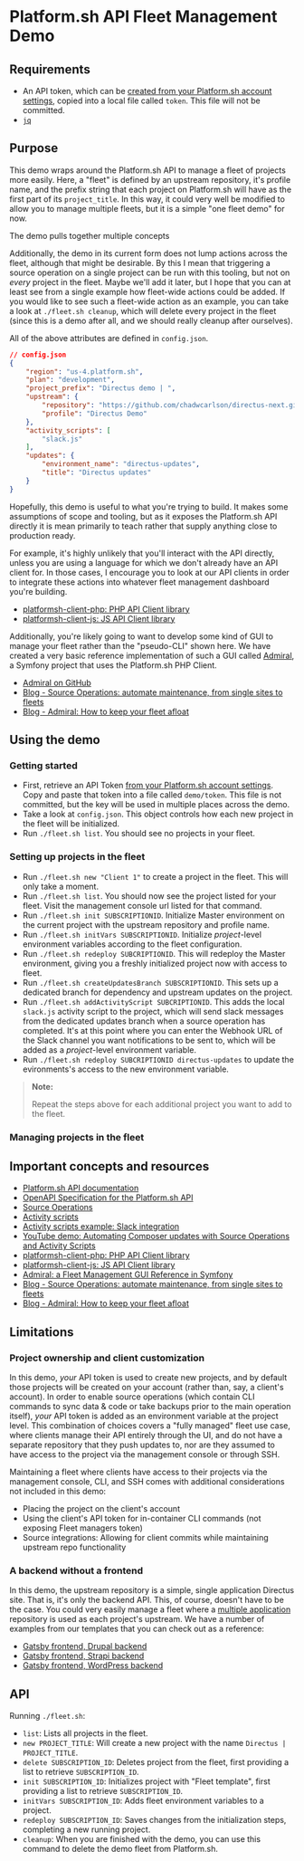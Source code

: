 # Platform.sh API Fleet Management Demo 

## Requirements

- An API token, which can be [created from your Platform.sh account settings](https://docs.platform.sh/development/cli/api-tokens.html#obtaining-a-token), copied into a local file called `token`. This file will not be committed.
- [`jq`](https://stedolan.github.io/jq/download/)

## Purpose

This demo wraps around the Platform.sh API to manage a fleet of projects more easily. Here, a "fleet" is defined by an upstream repository, it's profile name, and the prefix string that each project on Platform.sh will have as the first part of its `project_title`. In this way, it could very well be modified to allow you to manage multiple fleets, but it is a simple "one fleet demo" for now. 

The demo pulls together multiple concepts

Additionally, the demo in its current form does not lump actions across the fleet, although that might be desirable. By this I mean that triggering a source operation on a single project can be run with this tooling, but not on *every* project in the fleet. Maybe we'll add it later, but I hope that you can at least see from a single example how fleet-wide actions could be added. If you would like to see such a fleet-wide action as an example, you can take a look at `./fleet.sh cleanup`, which will delete every project in the fleet (since this is a demo after all, and we should really cleanup after ourselves).

All of the above attributes are defined in `config.json`.

```json
// config.json
{
    "region": "us-4.platform.sh",
    "plan": "development",
    "project_prefix": "Directus demo | ",
    "upstream": {
        "repository": "https://github.com/chadwcarlson/directus-next.git",
        "profile": "Directus Demo"
    },
    "activity_scripts": [
        "slack.js"
    ],
    "updates": {
        "environment_name": "directus-updates",
        "title": "Directus updates"
    }
}
```

Hopefully, this demo is useful to what you're trying to build. It makes some assumptions of scope and tooling, but as it exposes the Platform.sh API directly it is mean primarily to teach rather that supply anything close to production ready. 

For example, it's highly unlikely that you'll interact with the API directly, unless you are using a language for which we don't already have an API client for. In those cases, I encourage you to look at our API clients in order to integrate these actions into whatever fleet management dashboard you're building.

- [platformsh-client-php: PHP API Client library](https://github.com/platformsh/platformsh-client-php)
- [platformsh-client-js: JS API Client library](https://github.com/platformsh/platformsh-client-js)

Additionally, you're likely going to want to develop some kind of GUI to manage your fleet rather than the "pseudo-CLI" shown here. We have created a very basic reference implementation of such a GUI called [Admiral](), a Symfony project that uses the Platform.sh PHP Client. 

- [Admiral on GitHub](https://github.com/platformsh/admiral)
- [Blog - Source Operations: automate maintenance, from single sites to fleets](https://platform.sh/blog/2019/website-fleet/automating-updates-source-operations/)
- [Blog - Admiral: How to keep your fleet afloat](https://platform.sh/blog/2019/website-fleet/admiral-an-example-of-website-fleet-automation/)

## Using the demo

### Getting started

- First, retrieve an API Token [from your Platform.sh account settings](https://docs.platform.sh/development/cli/api-tokens.html#obtaining-a-token). Copy and paste that token into a file called `demo/token`. This file is not committed, but the key will be used in multiple places across the demo. 
- Take a look at `config.json`. This object controls how each new project in the fleet will be initialized. 
- Run `./fleet.sh list`. You should see no projects in your fleet. 

### Setting up projects in the fleet

- Run `./fleet.sh new "Client 1"` to create a project in the fleet. This will only take a moment. 
- Run `./fleet.sh list`. You should now see the project listed for your fleet. Visit the management console url listed for that command. 
- Run `./fleet.sh init SUBSCRIPTIONID`. Initialize Master environment on the current project with the upstream repository and profile name.
- Run `./fleet.sh initVars SUBSCRIPTIONID`. Initialize *project*-level environment variables according to the fleet configuration.
- Run `./fleet.sh redeploy SUBCRIPTIONID`. This will redeploy the Master environment, giving you a freshly initialized project now with access to fleet.
- Run `./fleet.sh createUpdatesBranch SUBSCRIPTIONID`. This sets up a dedicated branch for dependency and upstream updates on the project.
- Run `./fleet.sh addActivityScript SUBCRIPTIONID`. This adds the local `slack.js` activity script to the project, which will send slack messages from the dedicated updates branch when a source operation has completed. It's at this point where you can enter the Webhook URL of the Slack channel you want notifications to be sent to, which will be added as a *project*-level environment variable.
- Run `./fleet.sh redeploy SUBCRIPTIONID directus-updates` to update the evironments's access to the new environment variable.

> **Note:** 
>
> Repeat the steps above for each additional project you want to add to the fleet.

### Managing projects in the fleet



## Important concepts and resources

- [Platform.sh API documentation](https://api.platform.sh/docs/)
- [OpenAPI Specification for the Platform.sh API](https://api.platform.sh/docs/openapispec-platformsh.json)
- [Source Operations](https://docs.platform.sh/configuration/app/source-operations.html)
- [Activity scripts](https://docs.platform.sh/integrations/activity.html)
- [Activity scripts example: Slack integration](https://docs.platform.sh/integrations/activity/slack.html)
- [YouTube demo: Automating Composer updates with Source Operations and Activity Scripts](https://www.youtube.com/watch?v=MILHG9OqhmE&t=226s)
- [platformsh-client-php: PHP API Client library](https://github.com/platformsh/platformsh-client-php)
- [platformsh-client-js: JS API Client library](https://github.com/platformsh/platformsh-client-js)
- [Admiral: a Fleet Management GUI Reference in Symfony](https://github.com/platformsh/admiral)
- [Blog - Source Operations: automate maintenance, from single sites to fleets](https://platform.sh/blog/2019/website-fleet/automating-updates-source-operations/)
- [Blog - Admiral: How to keep your fleet afloat](https://platform.sh/blog/2019/website-fleet/admiral-an-example-of-website-fleet-automation/)

## Limitations

### Project ownership and client customization

In this demo, *your* API token is used to create new projects, and by default those projects will be created on your account (rather than, say, a client's account). In order to enable source operations (which contain CLI commands to sync data & code or take backups prior to the main operation itself), *your* API token is added as an environment variable at the project level. This combination of choices covers a "fully managed" fleet use case, where clients manage their API entirely through the UI, and do not have a separate repository that they push updates to, nor are they assumed to have access to the project via the management console or through SSH.  

Maintaining a fleet where clients have access to their projects via the management console, CLI, and SSH comes with additional considerations not included in this demo:

- Placing the project on the client's account
- Using the client's API token for in-container CLI commands (not exposing Fleet managers token)
- Source integrations: Allowing for client commits while maintaining upstream repo functionality

### A backend without a frontend

In this demo, the upstream repository is a simple, single application Directus site. That is, it's only the backend API. This, of course, doesn't have to be the case. You could very easily manage a fleet where a [multiple application](https://docs.platform.sh/configuration/app/multi-app.html#applicationsyaml) repository is used as each project's upstream. We have a number of examples from our templates that you can check out as a reference:

- [Gatsby frontend, Drupal backend](https://github.com/platformsh-templates/gatsby-drupal)
- [Gatsby frontend, Strapi backend](https://github.com/platformsh-templates/gatsby-strapi)
- [Gatsby frontend, WordPress backend](https://github.com/platformsh-templates/gatsby-wordpress)

## API

Running `./fleet.sh`:

- `list`: Lists all projects in the fleet.
- `new PROJECT_TITLE`: Will create a new project with the name `Directus | PROJECT_TITLE`.
- `delete SUBSCRIPTION_ID`: Deletes project from the fleet, first providing a list to retrieve `SUBSCRIPTION_ID`.
- `init SUBSCRIPTION_ID`: Initializes project with "Fleet template", first providing a list to retrieve `SUBSCRIPTION_ID`.
- `initVars SUBSCRIPTION_ID`: Adds fleet environment variables to a project.
- `redeploy SUBSCRIPTION_ID`: Saves changes from the initialization steps, completing a new running project.
- `cleanup`: When you are finished with the demo, you can use this command to delete the demo fleet from Platform.sh.

